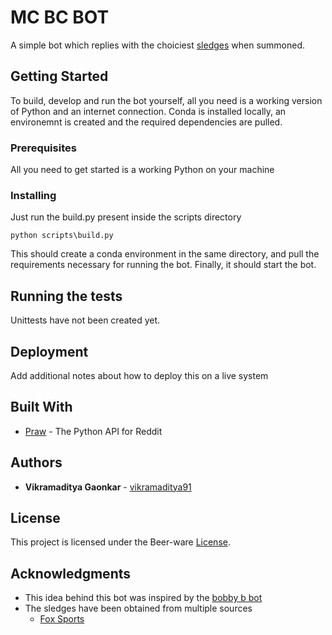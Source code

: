 # MC BC BOT

A simple bot which replies with the choiciest [sledges](https://en.wikipedia.org/wiki/Sledging_(cricket)) when summoned.


## Getting Started
To build, develop and run the bot yourself, all you need is a working version of Python and an internet connection.
Conda is installed locally, an environemnt is created and the required dependencies are pulled.
### Prerequisites

All you need to get started is a working Python on your machine

### Installing

Just run the build.py present inside the scripts directory
```
python scripts\build.py
```
This should create a conda environment in the same directory,
 and pull the requirements necessary for running the bot.
 Finally, it should start the bot.

## Running the tests

Unittests have not been created yet.




## Deployment

Add additional notes about how to deploy this on a live system

## Built With

* [Praw](https://github.com/praw-dev/praw) - The Python API for Reddit


## Authors

* **Vikramaditya Gaonkar** - [vikramaditya91](https://github.com/vikramaditya91)


## License

This project is licensed under the Beer-ware [License](License.md). 

## Acknowledgments

* This idea behind this bot was inspired by the [bobby b bot](https://github.com/bobby-b-bot)
* The sledges have been obtained from multiple sources
  * [Fox Sports](https://www.foxsports.com.au/cricket/the-ashes/the-ashes-2015-australia-and-englands-greatest-ashes-sledges/news-story/762252c18e2c632815b38f672bb56a08)
